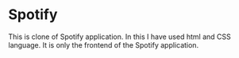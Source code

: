 # Spotify
This is clone of Spotify application. In this I have used html and CSS language. It is only the frontend of the Spotify application.
